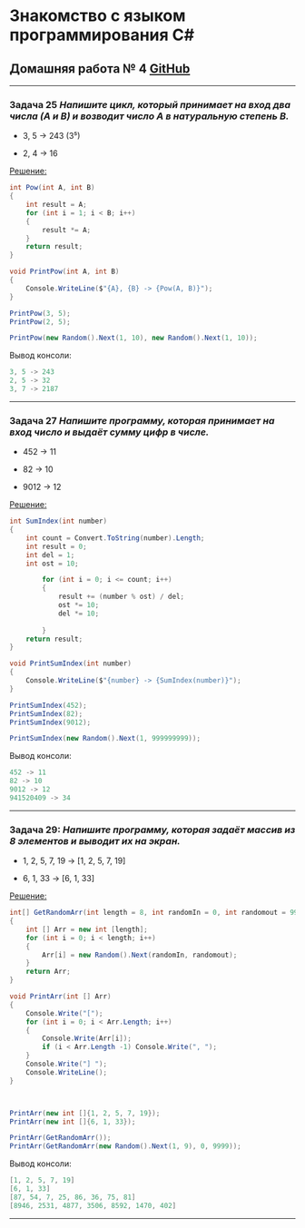 # Знакомство с языком программирования С#
## Домашняя работа № 4 [GitHub](https://github.com/Kazitsyn/GB_familiarity_with_programming_languages/tree/main/Home_work_4)
***
### **Задача 25** *Напишите цикл, который принимает на вход два числа (A и B) и возводит число A в натуральную степень B.*


* 3, 5 -> 243 (3⁵)

* 2, 4 -> 16


[Решение:](https://github.com/Kazitsyn/GB_familiarity_with_programming_languages/tree/main/Home_work_4/HW4Q1)
```c#
int Pow(int A, int B)
{
    int result = A;
    for (int i = 1; i < B; i++)
    {
        result *= A;
    }
    return result;
}

void PrintPow(int A, int B)
{
    Console.WriteLine($"{A}, {B} -> {Pow(A, B)}");
}

PrintPow(3, 5);
PrintPow(2, 5);

PrintPow(new Random().Next(1, 10), new Random().Next(1, 10));
```
Вывод консоли:
```c#
3, 5 -> 243
2, 5 -> 32
3, 7 -> 2187
```
***
### **Задача 27** *Напишите программу, которая принимает на вход число и выдаёт сумму цифр в числе.*

* 452 -> 11

* 82 -> 10 
 
* 9012 -> 12


[Решение:](https://github.com/Kazitsyn/GB_familiarity_with_programming_languages/tree/main/Home_work_4/HW4Q2)
```c#
int SumIndex(int number)
{
    int count = Convert.ToString(number).Length;
    int result = 0;
    int del = 1;
    int ost = 10;

        for (int i = 0; i <= count; i++)
        {
            result += (number % ost) / del;
            ost *= 10;
            del *= 10;
             
        }
    return result;
}

void PrintSumIndex(int number)
{
    Console.WriteLine($"{number} -> {SumIndex(number)}");
}

PrintSumIndex(452);
PrintSumIndex(82);
PrintSumIndex(9012);

PrintSumIndex(new Random().Next(1, 999999999));
```
Вывод консоли:
```c#
452 -> 11
82 -> 10
9012 -> 12
941520409 -> 34
```
***
### **Задача 29:** *Напишите программу, которая задаёт массив из 8 элементов и выводит их на экран.*

* 1, 2, 5, 7, 19 -> [1, 2, 5, 7, 19]

* 6, 1, 33 -> [6, 1, 33]


[Решение:](https://github.com/Kazitsyn/GB_familiarity_with_programming_languages/tree/main/Home_work_4/HW4Q3)
```c#
int[] GetRandomArr(int length = 8, int randomIn = 0, int randomout = 99)
{
    int [] Arr = new int [length];
    for (int i = 0; i < length; i++)
    {
        Arr[i] = new Random().Next(randomIn, randomout);
    }
    return Arr;
}

void PrintArr(int [] Arr)
{
    Console.Write("[");
    for (int i = 0; i < Arr.Length; i++)
    {
        Console.Write(Arr[i]);
        if (i < Arr.Length -1) Console.Write(", ");
    }
    Console.Write("] ");
    Console.WriteLine();
}



PrintArr(new int []{1, 2, 5, 7, 19});
PrintArr(new int []{6, 1, 33});

PrintArr(GetRandomArr());
PrintArr(GetRandomArr(new Random().Next(1, 9), 0, 9999));
```
Вывод консоли:
```c#
[1, 2, 5, 7, 19]
[6, 1, 33]
[87, 54, 7, 25, 86, 36, 75, 81]
[8946, 2531, 4877, 3506, 8592, 1470, 402]
```
***